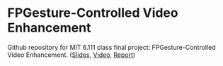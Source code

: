 # FPGesture-Controlled Video Enhancement
Github repository for MIT 6.111 class final project: FPGesture-Controlled Video Enhancement.  ([Slides](<Project Presentation.pdf>), [Video](https://www.youtube.com/watch?v=FiGxE-KXj5g), [Report](Report.pdf))
